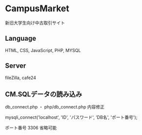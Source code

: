 # CampusMarket
新旧大学生向け中古取引サイト

## Language
HTML, CSS, JavaScript, PHP, MYSQL

## Server
fileZilla, cafe24

## CM.SQLデータの読み込み
db_connect.php ・ php/db_connect.php 内容修正

mysqli_connect('localhost', 'ID', 'パスワード', 'DB名', 'ポート番号');

ポート番号 3306 省略可能
